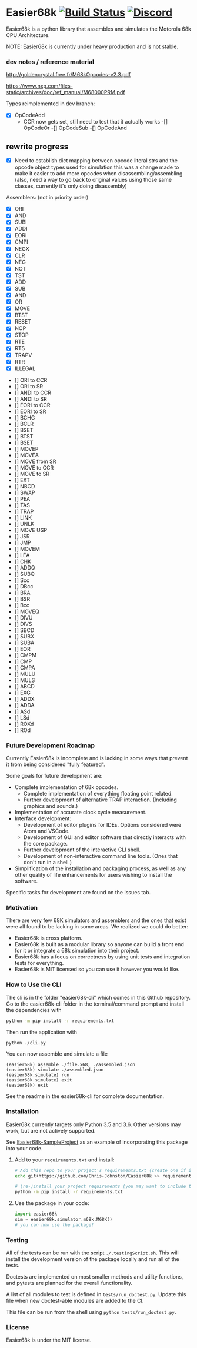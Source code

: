 # Easier68k [![Build Status](https://travis-ci.org/Chris-Johnston/Easier68k.svg?branch=master)](https://travis-ci.org/Chris-Johnston/Easier68k) [![Discord](https://discordapp.com/api/guilds/435529550756052992/widget.png)](https://discord.gg/MXeTCjY)

Easier68k is a python library that assembles and simulates the Motorola 68k CPU Architecture.

NOTE: Easier68k is currently under heavy production and is not stable.

### dev notes / reference material

http://goldencrystal.free.fr/M68kOpcodes-v2.3.pdf

https://www.nxp.com/files-static/archives/doc/ref_manual/M68000PRM.pdf

Types reimplemented in dev branch:

-[x] OpCodeAdd
  - CCR now gets set, still need to test that it actually works
-[] OpCodeOr
-[] OpCodeSub
-[] OpCodeAnd

## rewrite progress

- [x] Need to establish dict mapping between opcode literal strs and the opcode object types used for simulation
     this was a change made to make it easier to add more opcodes when disassembling/assembling (also, need a way to go back to original values using those same classes, currently it's only doing disassembly)

Assemblers: (not in priority order)
- [x] ORI
- [x] AND
- [x] SUBI
- [x] ADDI
- [x] EORI
- [x] CMPI
- [x] NEGX
- [x] CLR
- [x] NEG
- [x] NOT
- [x] TST
- [x] ADD
- [x] SUB
- [x] AND
- [x] OR
- [x] MOVE
- [x] BTST
- [x] RESET
- [x] NOP
- [x] STOP
- [x] RTE
- [x] RTS
- [x] TRAPV
- [x] RTR
- [x] ILLEGAL
- [] ORI to CCR
- [] ORI to SR
- [] ANDI to CCR
- [] ANDI to SR
- [] EORI to CCR
- [] EORI to SR
- [] BCHG
- [] BCLR
- [] BSET
- [] BTST
- [] BSET
- [] MOVEP
- [] MOVEA
- [] MOVE from SR
- [] MOVE to CCR
- [] MOVE to SR
- [] EXT
- [] NBCD
- [] SWAP
- [] PEA
- [] TAS
- [] TRAP
- [] LINK
- [] UNLK
- [] MOVE USP
- [] JSR
- [] JMP
- [] MOVEM
- [] LEA
- [] CHK
- [] ADDQ
- [] SUBQ
- [] Scc
- [] DBcc
- [] BRA
- [] BSR
- [] Bcc
- [] MOVEQ
- [] DIVU
- [] DIVS
- [] SBCD
- [] SUBX
- [] SUBA
- [] EOR
- [] CMPM
- [] CMP
- [] CMPA
- [] MULU
- [] MULS
- [] ABCD
- [] EXG
- [] ADDX
- [] ADDA
- [] ASd
- [] LSd
- [] ROXd
- [] ROd

### Future Development Roadmap

Currently Easier68k is incomplete and is lacking in some ways that prevent it from being considered
"fully featured".

Some goals for future development are:

 - Complete implementation of 68k opcodes.
    - Complete implementation of everything floating point related.
    - Further development of alternative TRAP interaction. (Including graphics and sounds.)
 - Implementation of accurate clock cycle measurement.
 - Interface development:
    - Development of editor plugins for IDEs. Options considered were Atom and VSCode.
    - Development of GUI and editor software that directly interacts with the core package.
    - Further development of the interactive CLI shell.
    - Development of non-interactive command line tools. (Ones that don't run in a shell.)
 - Simplification of the installation and packaging process, as well as any other quality of life
 enhancements for users wishing to install the software.

Specific tasks for development are found on the Issues tab.

### Motivation

There are very few 68K simulators and assemblers and the ones that exist were all found to be lacking in some areas.
We realized we could do better:
* Easier68k is cross platform.
* Easier68k is built as a modular library so anyone can build a front end for it or integrate a 68k simulation into their project.
* Easier68k has a focus on correctness by using unit tests and integration tests for everything.
* Easier68k is MIT licensed so you can use it however you would like.


### How to Use the CLI

The cli is in the folder "easier68k-cli" which comes in this Github repository.
Go to the easier68k-cli folder in the terminal/command prompt and install the dependencies with
```bash
python -m pip install -r requirements.txt
```

Then run the application with
```bash
python ./cli.py
```

You can now assemble and simulate a file
```
(easier68k) assemble ./file.x68, ./assembled.json
(easier68k) simulate ./assembled.json
(easier68k.simulate) run
(easier68k.simulate) exit
(easier68k) exit
```

See the readme in the easier68k-cli for complete documentation.

### Installation

Easier68k currently targets only Python 3.5 and 3.6. 
Other versions may work, but are not actively supported.

See [Easier68k-SampleProject][sampleproject] as an example of incorporating this
package into your code.

1. Add to your `requirements.txt` and install:
   
   ```bash
   # Add this repo to your project's requirements.txt (create one if it doesn't)
   echo git+https://github.com/Chris-Johnston/Easier68k >> requirements.txt
   
   # (re-)install your project requirements (you may want to include the --upgrade flag)
   python -m pip install -r requirements.txt
   ```
    
2. Use the package in your code:
    
    ```python
    import easier68k
    sim = easier68k.simulator.m68k.M68K()
    # you can now use the package!
    ```
    
### Testing

All of the tests can be run with the script `./.testingScript.sh`.
This will install the development version of the package locally and run all of the tests.

Doctests are implemented on most smaller methods and utility functions, and pytests are planned
for the overall functionality.

A list of all modules to test is defined in `tests/run_doctest.py`. Update this file when
new doctest-able modules are added to the CI.

This file can be run from the shell using `python tests/run_doctest.py`.


### License

Easier68k is under the MIT license.


[sampleproject]: https://github.com/Chris-Johnston/Easier68k-SampleProject

